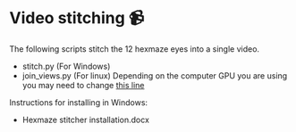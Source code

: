 
# Video stitching :video_camera:

The following scripts stitch the 12 hexmaze eyes into a single video.

- stitch.py  (For Windows)
- join_views.py  (For linux)  Depending on the computer GPU you are using you may need to change [this line](https://github.com/genzellab/HM_RAT/blob/main/video_stitching/join_views.py#L96)

Instructions for installing in Windows:

- Hexmaze stitcher installation.docx
